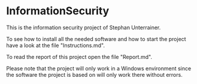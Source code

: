 # InformationSecurity
 This is the information security project of Stephan Unterrainer.

 To see how to install all the needed software and how to start the project have a look at the file "Instructions.md".

 To read the report of this project open the file "Report.md".

 Please note that the project will only work in a Windows environment since the software the project is based on will only work there without errors.

